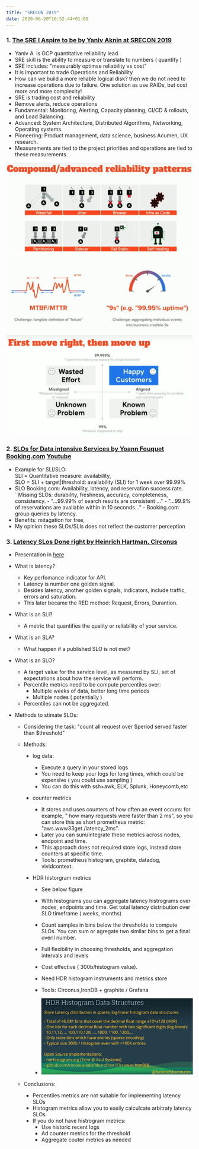 ```yaml
---
title: "SRECON 2019"
date: 2020-06-20T16:52:44+01:00
---
```



### 1. [The SRE I Aspire to be by Yaniv Aknin at SRECON 2019](https://www.usenix.org/conference/srecon19emea/presentation/aknin)

- Yaniv A. is GCP quantitative reliability lead.
- SRE skill is the ability to measure or translate to numbers ( quantify ) 
- SRE includes: "measurably optimse reliability vs cost"
- It is important to trade Operations and Reliability
- How can we build a more reliable logical disk? then we do not need to increase operations due to failure. One solution as use RAIDs, but cost more and more complexity!
- SRE is trading cost and reliability
- Remove alerts, reduce operations
- Fundamental: Monitoring, Alerting, Capacity planning, CI/CD & rollouts, and Load Balancing.
- Advanced: System Architecture, Distributed Algorithms, Networking, Operating systems.
- Pioneering: Product management, data science, business Acumen, UX research.
- Measurements are tied to the project priorities and operations are tied to these measurements.

![Compound advanace realibility patterns](/sre/online/YanivA-compoundreliabilitypatterns.png?width=40pc)
![Availability estimation](/sre/online/yanivavailabilityestaimation.png?width=40pc)
![How to SRE](/sre/online/YanivA-howtosre.png?width=40pc)


### 2. [SLOs for Data intensive Services by Yoann Fouquet Booking.com](https://www.usenix.org/conference/srecon19emea/presentation/fouquet) [Youtube]([https://www.youtube.com/watch?v=ZdguHXglT8M&feature=youtu.be)

- Example for SLI/SLO:  \
    SLI = Quantitative measure: availability, \
    SLO = SLI + target|threshold: availability (SLI)  for 1 week over  99.99% 
- SLO Booking.com: Availability, latency, and reservation success rate.\
` Missing SLOs: durability, freshness, accuracy, completeness, consistency.
        - "...99.99% of search results are consistent ..."
        - "...99.9% of reservations are available within in 10 seconds..."
        - Booking.com group queries by latency. 
- Benefits: mitagation for free, 
- My opinion these SLOs/SLIs does not reflect the customer perception

### 3. [Latency SLos Done right by Heinrich Hartman, Circonus](https://www.usenix.org/conference/srecon19emea/presentation/hartmann-latency)

- Presentation in [here](https://www.usenix.org/sites/default/files/conference/protected-files/srecon19emea_slides_hartmann.pdf)
- What is latency?
    - Key perfomance indicator for API.
    - Latency is number one golden signal.
    - Besides latency, another golden signals, indicators, include traffic, errors and saturation.
    - This later became the RED method: Request, Errors, Durantion.

- What is an SLI?
    - A metric that quantifies the quality or reliability of your service.

- What is an SLA?
    - What happen if a published SLO is not met?

- What is an SLO?
    - A target value for the service level, as measured by SLI, set of expectations about how the service will perform.
    - Percentile metrics need to be compute percentiles over:
        - Multiple weeks of data, better long time periods
        - Multiple nodes ( potentially )
    - Percentiles can not be aggregated.

- Methods to stimate SLOs:

    - Considering the task: "count all request over $period served faster than $threshold"
    - Methods: 
        - log data: 
            - Execute a query in your stored logs
            - You need to keep your logs for long times, which could be expensive ( you could use sampling )
            - You can do this with ssh+awk, ELK, Splunk, Honeycomb,etc

        - counter metrics
            - It stores and uses counters of how often an event occurs: for example, " how many requests were faster than 2 ms", so you can store this as short prometheus metric: "aws.www33get./latency_2ms". 
            - Later you can sum/integrate these metrics across nodes, endpoint and time.
            - This approach does not required store logs, instead store counters at specific time.
            - Tools: prometheus histogram, graphite, datadog, vividcontext.
        - HDR historgram metrics
            - See below figure
            - WIth histograms you can aggregate latency histrograms over nodes, endpoints and time. Get total latency distribution over SLO timeframe ( weeks, months)
            - Count samples in bins below the thresholds to compute SLOs. You can sum or agregate two similar bins to get a final overll number.
            - Full flexibility in choosing thresholds, and aggregation intervals and levels
            - Cost effective ( 300b/histogram value).
            - Need HDR histogram instruments and metrics store
            - Tools: CIrconus,IronDB + graphite / Grafana

            - ![HDR histogram data structure](/sre/online/HeinrichH-hdrhistogramdatastructure.png)


    - Conclusions:
        - Percentiles metrics are not suitable for implementing latency SLOs
        - Histogram metrics allow you to easily calculcate arbitraty latency SLOs
        - If you do not have histrogram metrics:
            - Use historic recent logs
            - Ad counter metrics for the threshold
            - Aggregate couter metrics as needed




